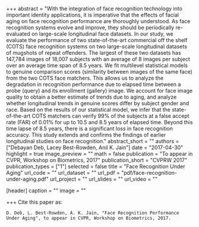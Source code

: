 +++
abstract = "With the integration of face recognition technology into important identity applications, it is imperative that the effects of facial aging on face recognition performance are thoroughly understood. As face recognition systems evolve and improve, they should be periodically re-evaluated on large-scale longitudinal face datasets. In our study, we evaluate the performance of two state-of-the-art commercial off the shelf (COTS) face recognition systems on two large-scale longitudinal datasets of mugshots of repeat offenders. The largest of these two datasets has 147,784 images of 18,007 subjects with an average of 8 images per subject over an average time span of 8.5 years. We fit multilevel statistical models to genuine comparison scores (similarity between images of the same face) from the two COTS face matchers. This allows us to analyze the degradation in recognition performance due to elapsed time between a probe (query) and its enrollment (gallery) image. We account for face image quality to obtain a better estimate of trends due to aging, and analyze whether longitudinal trends in genuine scores differ by subject gender and race. Based on the results of our statistical model, we infer that the state-of-the-art COTS matchers can verify 99% of the subjects at a false accept rate (FAR) of 0.01% for up to 10.5 and 8.5 years of elapsed time. Beyond this time lapse of 8.5 years, there is a significant loss in face recognition accuracy. This study extends and confirms the findings of earlier longitudinal studies on face recognition."
abstract_short = ""
authors = ["Debayan Deb, Lacey Best-Rowden, Anil K. Jain"]
date = "2017-04-30"
highlight = true
image_preview = ""
math = false
publication = "To appear in CVPR, Workshop on Biometrics, 2017"
publication_short = "CVPRW 2017"
publication_types = ["1"]
selected = false
title = "Face Recognition Under Aging"
url_code = ""
url_dataset = ""
url_pdf = "pdf/face-recognition-under-aging.pdf"
url_project = ""
url_slides = ""
url_video = ""

[header]
  caption = ""
  image = ""

+++
Cite this paper as:
```
D. Deb, L. Best-Rowden, A. K. Jain, "Face Recognition Performance Under Aging", to appear in CVPR, Workshop on Biometrics, 2017.
```
